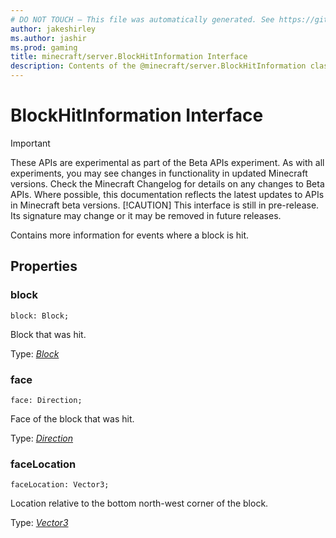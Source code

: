 ```yaml
---
# DO NOT TOUCH — This file was automatically generated. See https://github.com/mojang/minecraftapidocsgenerator to modify descriptions, examples, etc.
author: jakeshirley
ms.author: jashir
ms.prod: gaming
title: minecraft/server.BlockHitInformation Interface
description: Contents of the @minecraft/server.BlockHitInformation class.
---
```

# BlockHitInformation Interface
>[!IMPORTANT]
>These APIs are experimental as part of the Beta APIs experiment. As with all experiments, you may see changes in functionality in updated Minecraft versions. Check the Minecraft Changelog for details on any changes to Beta APIs. Where possible, this documentation reflects the latest updates to APIs in Minecraft beta versions.
> [!CAUTION]
> This interface is still in pre-release.  Its signature may change or it may be removed in future releases.

Contains more information for events where a block is hit.

## Properties

### **block**
`block: Block;`

Block that was hit.

Type: [*Block*](Block.md)

### **face**
`face: Direction;`

Face of the block that was hit.

Type: [*Direction*](Direction.md)

### **faceLocation**
`faceLocation: Vector3;`

Location relative to the bottom north-west corner of the block.

Type: [*Vector3*](Vector3.md)
